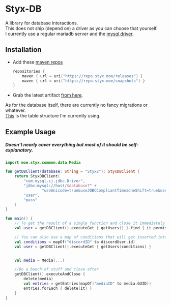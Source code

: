 # Styx-DB

A library for database interactions.<br>
This does not ship (depend on) a driver as you can choose that yourself.<br>
I currently use a regular mariadb server and the [mysql driver](https://mvnrepository.com/artifact/com.mysql/mysql-connector-j).

## Installation

- Add these [maven repos](https://repo.styx.moe/#/)

    ```kts
    repositories {
        maven { url = uri("https://repo.styx.moe/releases") }
        maven { url = uri("https://repo.styx.moe/snapshots") }
    }
    ```

- Grab the latest artifact [from here](https://repo.styx.moe/#/releases/moe/styx/styx-db).

As for the database itself, there are currently no fancy migrations or whatever.<br>
[This](https://bin.disroot.org/?8fd1a41a039aef2f#DqufRS7CpCdid9dtB2GE6fmNxbb3TiFLQAy2hVXYXWXA) is the table structure I'm currently using.

## Example Usage

##### Doesn't nearly cover everything but most of it should be self-explanatory.

```kt
import moe.styx.common.data.Media

fun getDBClient(database: String = "Styx2"): StyxDBClient {
    return StyxDBClient(
        "com.mysql.cj.jdbc.Driver",
        "jdbc:mysql://host/$database?" +
                "useUnicode=true&useJDBCCompliantTimezoneShift=true&useLegacyDatetimeCode=false&serverTimezone=Europe/Berlin",
        "user",
        "pass"
    )
}

fun main() {
    // To get the result of a single function and close it immediately after
    val user = getDBClient().executeGet { getUsers() }.find { it.permissions >= minPerms }

    // You can also use a map of conditions that will get inserted into the query
    val conditions = mapOf("discordID" to discordUser.id)
    val user = getDBClient().executeGet { getUsers(conditions) }


    val media = Media(...)

    //Do a bunch of stuff and close after
    getDBClient().executeAndClose {
        delete(media)
        val entries = getEntries(mapOf("mediaID" to media.GUID))
        entries.forEach { delete(it) }
    }
}

```